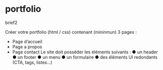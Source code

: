 # portfolio
 brief2
 
 Créer votre portfolio (html / css) contenant (mininmun) 3 pages :
- Page d’accueil
- Page a propos
- Page contact
Le site doit posséder les éléments suivants :
● un header
● un footer
● un menu
● un formulaire
● des éléments UI redondants (CTA, tags, listes...)

